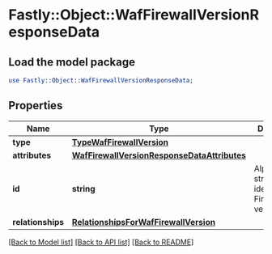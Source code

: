 # Fastly::Object::WafFirewallVersionResponseData

## Load the model package
```perl
use Fastly::Object::WafFirewallVersionResponseData;
```

## Properties
Name | Type | Description | Notes
------------ | ------------- | ------------- | -------------
**type** | [**TypeWafFirewallVersion**](TypeWafFirewallVersion.md) |  | [optional] 
**attributes** | [**WafFirewallVersionResponseDataAttributes**](WafFirewallVersionResponseDataAttributes.md) |  | [optional] 
**id** | **string** | Alphanumeric string identifying a Firewall version. | [optional] [readonly] 
**relationships** | [**RelationshipsForWafFirewallVersion**](RelationshipsForWafFirewallVersion.md) |  | [optional] 

[[Back to Model list]](../README.md#documentation-for-models) [[Back to API list]](../README.md#documentation-for-api-endpoints) [[Back to README]](../README.md)


